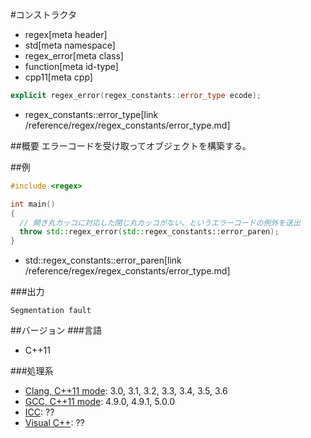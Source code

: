 #コンストラクタ
* regex[meta header]
* std[meta namespace]
* regex_error[meta class]
* function[meta id-type]
* cpp11[meta cpp]

```cpp
explicit regex_error(regex_constants::error_type ecode);
```
* regex_constants::error_type[link /reference/regex/regex_constants/error_type.md]

##概要
エラーコードを受け取ってオブジェクトを構築する。


##例
```cpp
#include <regex>

int main()
{
  // 開き丸カッコに対応した閉じ丸カッコがない、というエラーコードの例外を送出
  throw std::regex_error(std::regex_constants::error_paren);
}
```
* std::regex_constants::error_paren[link /reference/regex/regex_constants/error_type.md]

###出力
```
Segmentation fault
```


##バージョン
###言語
- C++11

###処理系
- [Clang, C++11 mode](/implementation.md#clang): 3.0, 3.1, 3.2, 3.3, 3.4, 3.5, 3.6
- [GCC, C++11 mode](/implementation.md#gcc): 4.9.0, 4.9.1, 5.0.0
- [ICC](/implementation.md#icc): ??
- [Visual C++](/implementation.md#visual_cpp): ??
